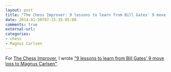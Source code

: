 ```yaml
---
layout: post
title: "The Chess Improver: 9 lessons to learn from Bill Gates' 9 move loss to Magnus Carlsen"
date: 2014-01-30T07:15:35-05:00
comments: true
external-url: 
categories:
- chess
- Magnus Carlsen
---
```

For [The Chess Improver](http://chessimprover.com/), I wrote ["9 lessons to learn from Bill Gates' 9 move loss to Magnus Carlsen"](http://chessimprover.com/9-lessons-to-learn-from-bill-gates-9-move-loss-to-magnus-carlsen/).
